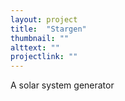 ```yaml
---
layout: project
title:  "Stargen"
thumbnail: ""
alttext: ""
projectlink: ""
---
```


A solar system generator
